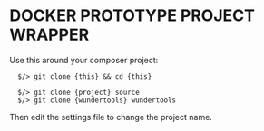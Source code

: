 # DOCKER PROTOTYPE PROJECT WRAPPER

Use this around your composer project:


````
  $/> git clone {this} && cd {this}

  $/> git clone {project} source
  $/> git clone {wundertools} wundertools

````

Then edit the settings file to change the project name.
